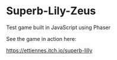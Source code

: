 # Superb-Lily-Zeus
Test game built in JavaScript using Phaser

See the game in action here:

https://ettiennes.itch.io/superb-lilly